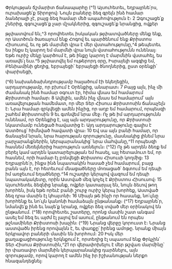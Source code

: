 
Փրկության ճշմարիտ ճանապարհը
(^1) Այսուհետեւ, եղբայրնե՛րս, ուրախացե՛ք Տիրոջով։ Նույն բաները ձեզ գրելն ինձ համար ձանձրալի չէ, բայց ձեզ
համար մեծ ապահովություն է։ 2 Զգուշացե՛ք շներից, զգուշացե՛ք չար մշակներից, զգուշացե՛ք նրանցից, ովքեր


թլփատվում են,^3 որովհետեւ իսկական թլփատվածները մենք ենք, որ Աստծուն ծառայում ենք Հոգով եւ պարծենում ենք
Քրիստոս Հիսուսով, եւ ոչ թե մարմնի վրա է մեր վստահությունը,^4 թեպետեւ ես ինքս էլ կարող եմ մարմնի վրա նույն
վստահությունն ունենալ։ Եթե ուրիշ մեկը կարծում է, թե ինքը կարող է մարմնին վստահել, ես առավե՛լ եւս.^5 թլփատվել
եմ ութերորդ օրը, Իսրայելի ազգից եմ, Բենիամինի ցեղից, եբրայեցի՝ եբրայեցի ծնողներից, ըստ օրենքի՝ փարիսեցի,

(^6) նախանձախնդրությամբ հալածում էի եկեղեցին, արդարությամբ, որ բխում է Օրենքից, անարատ։ 7 Բայց այն, ինչ մի
ժամանակ ինձ համար օգուտ էր, հիմա վնաս եմ համարում Քրիստոսի համար։ 8 Ավելին, ամեն ինչ վնաս եմ համարում՝
այն առավելության համեմատ, որ մեր Տեր Հիսուս Քրիստոսին ճանաչելն է։ Նրա համար զրկվեցի ամեն ինչից, որ աղբ
եմ համարում, որպեսզի շահեմ Քրիստոսին 9 եւ գտնվեմ նրա մեջ։ Ոչ թե իմ արդարությունն ունենամ, որ Օրենքից է, այլ
այն արդարությունը, որ Քրիստոսի նկատմամբ ունեցած հավատից է։ Այդ արդարությունը գալիս է Աստծուց՝ հիմնված
հավատի վրա։ 10 Եվ սա այն բանի համար, որ ճանաչեմ նրան, նրա հարության զորությունը, մասնակից լինեմ նրա
չարչարանքներին, կերպարանակից՝ նրա մահվանը,^11 որպեսզի հասնեմ մեռելներից հարություն առնելուն։
(^12) Ոչ թե արդեն ձեռք եմ բերել կամ արդեն կատարելության եմ հասել, այլ հետամուտ եմ, որ հասնեմ, որի համար էլ
բռնվեցի Քրիստոս Հիսուսի կողմից։ 13 Եղբայրնե՛ր, ինքս ինձ նպատակին հասած չեմ համարում, բայց բանն այն է, որ
հետեւում մնացածները մոռացած՝ ձգտում եմ դեպի իմ առջեւում եղածները.^14 ուշադիր կերպով վազում եմ դեպի
նպատակակետը, որին Աստված մեզ կոչել է Քրիստոս Հիսուսով։ 15 Այսուհետեւ ձեզնից նրանք, ովքեր կատարյալ են,
նույն ձեւով թող խորհեն, իսկ եթե որեւէ բանի շուրջ ուրիշ կերպ խորհեք, Աստված ձեզ դրա մասին էլ կհայտնի։ 16 Միայն
թե ինչի որ հասանք, նո՛ւյնը խորհենք եւ նո՛ւյն կանոնի համաձայն ընթանանք։
(^17) Եղբայրնե՛ր, նմանվե՛ք ինձ եւ նայե՛ք նրանց, ովքեր ձեզ տված մեր օրինակով են ընթանում. (^18) որովհետեւ շատերը,
որոնց մասին շատ անգամ ասել եմ ձեզ եւ այժմ էլ լալով եմ ասում, ընթանում են որպես թշնամիներ Քրիստոսի խաչին։
(^19) Նրանց վերջը կորուստ է։ Նրանց աստվածն իրենց որովայնն է, եւ փառքը՝ իրենց ամոթը. նրանք միայն երկրավոր
բաների մասին են խորհում։ 20 Իսկ մեր քաղաքացիությունը երկնքում է, որտեղից էլ սպասում ենք Փրկչին՝ Տեր Հիսուս
Քրիստոսին,^21 որ վերափոխելու է մեր թշվառ մարմինը՝ իր փառավոր մարմնին կերպարանակից դարձնելու, այն
զորությամբ, որով կարող է ամեն ինչ իր իշխանության ներքո հնազանդեցնել։
